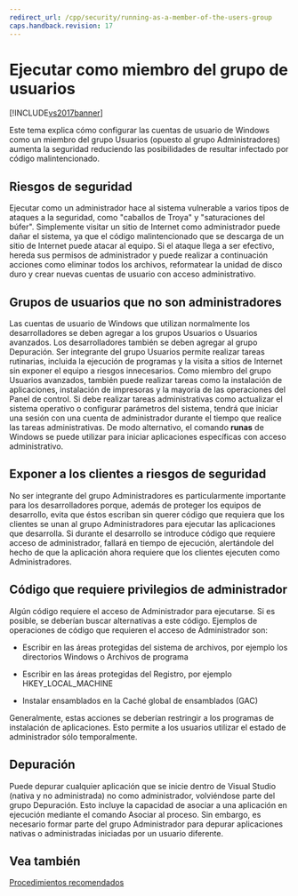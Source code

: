 ```yaml
---
redirect_url: /cpp/security/running-as-a-member-of-the-users-group
caps.handback.revision: 17
---
```

# Ejecutar como miembro del grupo de usuarios
[!INCLUDE[vs2017banner](../assembler/inline/includes/vs2017banner.md)]

Este tema explica cómo configurar las cuentas de usuario de Windows como un miembro del grupo Usuarios \(opuesto al grupo Administradores\) aumenta la seguridad reduciendo las posibilidades de resultar infectado por código malintencionado.  
  
## Riesgos de seguridad  
 Ejecutar como un administrador hace al sistema vulnerable a varios tipos de ataques a la seguridad, como "caballos de Troya" y "saturaciones del búfer". Simplemente visitar un sitio de Internet como administrador puede dañar el sistema, ya que el código malintencionado que se descarga de un sitio de Internet puede atacar al equipo.  Si el ataque llega a ser efectivo, hereda sus permisos de administrador y puede realizar a continuación acciones como eliminar todos los archivos, reformatear la unidad de disco duro y crear nuevas cuentas de usuario con acceso administrativo.  
  
## Grupos de usuarios que no son administradores  
 Las cuentas de usuario de Windows que utilizan normalmente los desarrolladores se deben agregar a los grupos Usuarios o Usuarios avanzados.  Los desarrolladores también se deben agregar al grupo Depuración.  Ser integrante del grupo Usuarios permite realizar tareas rutinarias, incluida la ejecución de programas y la visita a sitios de Internet sin exponer el equipo a riesgos innecesarios.  Como miembro del grupo Usuarios avanzados, también puede realizar tareas como la instalación de aplicaciones, instalación de impresoras y la mayoría de las operaciones del Panel de control.  Si debe realizar tareas administrativas como actualizar el sistema operativo o configurar parámetros del sistema, tendrá que iniciar una sesión con una cuenta de administrador durante el tiempo que realice las tareas administrativas.  De modo alternativo, el comando **runas** de Windows se puede utilizar para iniciar aplicaciones específicas con acceso administrativo.  
  
## Exponer a los clientes a riesgos de seguridad  
 No ser integrante del grupo Administradores es particularmente importante para los desarrolladores porque, además de proteger los equipos de desarrollo, evita que éstos escriban sin querer código que requiera que los clientes se unan al grupo Administradores para ejecutar las aplicaciones que desarrolla.  Si durante el desarrollo se introduce código que requiere acceso de administrador, fallará en tiempo de ejecución, alertándole del hecho de que la aplicación ahora requiere que los clientes ejecuten como Administradores.  
  
## Código que requiere privilegios de administrador  
 Algún código requiere el acceso de Administrador para ejecutarse.  Si es posible, se deberían buscar alternativas a este código.  Ejemplos de operaciones de código que requieren el acceso de Administrador son:  
  
-   Escribir en las áreas protegidas del sistema de archivos, por ejemplo los directorios Windows o Archivos de programa  
  
-   Escribir en las áreas protegidas del Registro, por ejemplo HKEY\_LOCAL\_MACHINE  
  
-   Instalar ensamblados en la Caché global de ensamblados \(GAC\)  
  
 Generalmente, estas acciones se deberían restringir a los programas de instalación de aplicaciones.  Esto permite a los usuarios utilizar el estado de administrador sólo temporalmente.  
  
## Depuración  
 Puede depurar cualquier aplicación que se inicie dentro de Visual Studio \(nativa y no administrada\) no como administrador, volviéndose parte del grupo Depuración.  Esto incluye la capacidad de asociar a una aplicación en ejecución mediante el comando Asociar al proceso.  Sin embargo, es necesario formar parte del grupo Administrador para depurar aplicaciones nativas o administradas iniciadas por un usuario diferente.  
  
## Vea también  
 [Procedimientos recomendados](../top/security-best-practices-for-cpp.md)